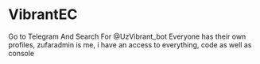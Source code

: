 # VibrantEC
Go to Telegram And Search For @UzVibrant_bot
Everyone has their own profiles, zufaradmin is me, i have an access to everything, code as well as console
